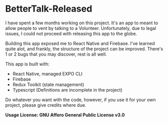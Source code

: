 # BetterTalk-Released

I have spent a few months working on this project. It's an app to meant to allow people to vent by talking to a Volunteer. Unfortunately, due to legal issues, I could not proceed with
releasing this app to the globe.

Building this app exposed me to React Native and Firebase. I've learned quite alot, and frankly, the structure of the project can be improved. There's 1 or 2 bugs that you may discover, rest is all well.

This app is built with:

- React Native, managed EXPO CLI
- Firebase
- Redux Toolkit (state management)
- Typescript (Definitions are incomplete in the project)

Do whatever you want with the code, however, if you use it for your own project, please give credits where due.

**Usage License: GNU Affero General Public License v3.0**

